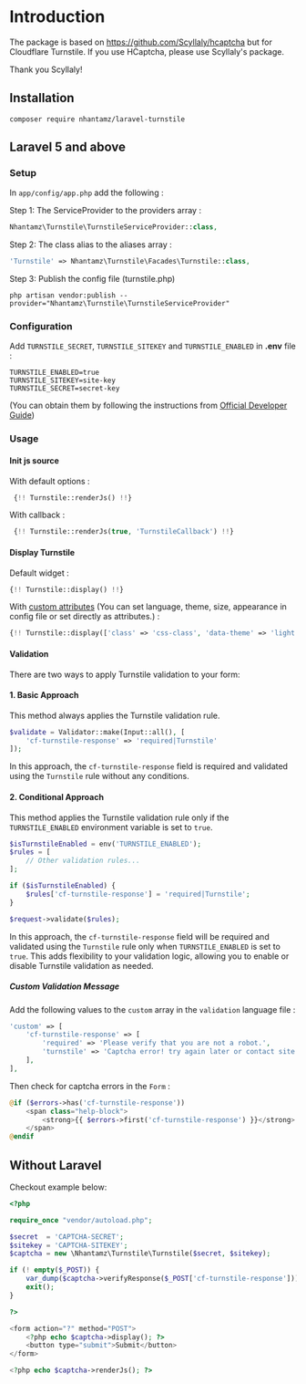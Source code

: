 # Introduction
The package is based on https://github.com/Scyllaly/hcaptcha but for Cloudflare Turnstile. If you use HCaptcha, please use Scyllaly's package.

Thank you Scyllaly!

## Installation

```
composer require nhantamz/laravel-turnstile
```

## Laravel 5 and above

### Setup

In `app/config/app.php` add the following :

Step 1: The ServiceProvider to the providers array :

```php
Nhantamz\Turnstile\TurnstileServiceProvider::class,
```

Step 2: The class alias to the aliases array :

```php
'Turnstile' => Nhantamz\Turnstile\Facades\Turnstile::class,
```

Step 3: Publish the config file (turnstile.php)

```Shell
php artisan vendor:publish --provider="Nhantamz\Turnstile\TurnstileServiceProvider"
```

### Configuration

Add `TURNSTILE_SECRET`, `TURNSTILE_SITEKEY` and `TURNSTILE_ENABLED` in **.env** file :

```
TURNSTILE_ENABLED=true
TURNSTILE_SITEKEY=site-key
TURNSTILE_SECRET=secret-key
```

(You can obtain them by following the instructions from [Official Developer Guide](https://developers.cloudflare.com/turnstile/get-started/))

### Usage

#### Init js source

With default options :

```php
 {!! Turnstile::renderJs() !!}
```

With callback :

```php
 {!! Turnstile::renderJs(true, 'TurnstileCallback') !!}
```

#### Display Turnstile

Default widget :

```php
{!! Turnstile::display() !!}
```

With [custom attributes](https://developers.cloudflare.com/turnstile/get-started/client-side-rendering/) (You can set language, theme, size, appearance in config file or set directly as attributes.) :

```php
{!! Turnstile::display(['class' => 'css-class', 'data-theme' => 'light']) !!}
```

#### Validation

There are two ways to apply Turnstile validation to your form:

#### 1. Basic Approach

This method always applies the Turnstile validation rule.

```php
$validate = Validator::make(Input::all(), [
    'cf-turnstile-response' => 'required|Turnstile'
]);

```

In this approach, the `cf-turnstile-response` field is required and validated using the `Turnstile` rule without any conditions.

#### 2. Conditional Approach

This method applies the Turnstile validation rule only if the `TURNSTILE_ENABLED` environment variable is set to `true`.

```php
$isTurnstileEnabled = env('TURNSTILE_ENABLED');
$rules = [
    // Other validation rules...
];

if ($isTurnstileEnabled) {
    $rules['cf-turnstile-response'] = 'required|Turnstile';
}

$request->validate($rules);

```

In this approach, the `cf-turnstile-response` field will be required and validated using the `Turnstile` rule only when `TURNSTILE_ENABLED` is set to `true`. This adds flexibility to your validation logic, allowing you to enable or disable Turnstile validation as needed.

##### Custom Validation Message

Add the following values to the `custom` array in the `validation` language file :

```php
'custom' => [
    'cf-turnstile-response' => [
        'required' => 'Please verify that you are not a robot.',
        'turnstile' => 'Captcha error! try again later or contact site admin.',
    ],
],
```

Then check for captcha errors in the `Form` :

```php
@if ($errors->has('cf-turnstile-response'))
    <span class="help-block">
        <strong>{{ $errors->first('cf-turnstile-response') }}</strong>
    </span>
@endif
```

## Without Laravel

Checkout example below:

```php
<?php

require_once "vendor/autoload.php";

$secret  = 'CAPTCHA-SECRET';
$sitekey = 'CAPTCHA-SITEKEY';
$captcha = new \Nhantamz\Turnstile\Turnstile($secret, $sitekey);

if (! empty($_POST)) {
    var_dump($captcha->verifyResponse($_POST['cf-turnstile-response']));
    exit();
}

?>

<form action="?" method="POST">
    <?php echo $captcha->display(); ?>
    <button type="submit">Submit</button>
</form>

<?php echo $captcha->renderJs(); ?>
```
